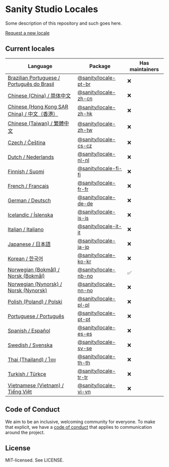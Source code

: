 # Sanity Studio Locales

Some description of this repository and such goes here.

[Request a new locale](https://github.com/sanity-io/locales/issues/new?assignees=&labels=&template=new-locale-request.md&title=Locale+request%3A+)

## Current locales

<!-- <locale-list> -->

| Language                                                                                                     | Package                                                                    | Has maintainers |
| ------------------------------------------------------------------------------------------------------------ | -------------------------------------------------------------------------- | --------------- |
| [Brazilian Portuguese / Português do Brasil](https://github.com/sanity-io/locales/tree/main/locales/pt-BR)   | [@sanity/locale-pt-br](https://www.npmjs.com/package/@sanity/locale-pt-br) | ❌              |
| [Chinese (China) / 简体中文](https://github.com/sanity-io/locales/tree/main/locales/zh-CN)                   | [@sanity/locale-zh-cn](https://www.npmjs.com/package/@sanity/locale-zh-cn) | ❌              |
| [Chinese (Hong Kong SAR China) / 中文（香港）](https://github.com/sanity-io/locales/tree/main/locales/zh-HK) | [@sanity/locale-zh-hk](https://www.npmjs.com/package/@sanity/locale-zh-hk) | ❌              |
| [Chinese (Taiwan) / 繁體中文](https://github.com/sanity-io/locales/tree/main/locales/zh-TW)                  | [@sanity/locale-zh-tw](https://www.npmjs.com/package/@sanity/locale-zh-tw) | ❌              |
| [Czech / Čeština](https://github.com/sanity-io/locales/tree/main/locales/cs-CZ)                              | [@sanity/locale-cs-cz](https://www.npmjs.com/package/@sanity/locale-cs-cz) | ❌              |
| [Dutch / Nederlands](https://github.com/sanity-io/locales/tree/main/locales/nl-NL)                           | [@sanity/locale-nl-nl](https://www.npmjs.com/package/@sanity/locale-nl-nl) | ❌              |
| [Finnish / Suomi](https://github.com/sanity-io/locales/tree/main/locales/fi-FI)                              | [@sanity/locale-fi-fi](https://www.npmjs.com/package/@sanity/locale-fi-fi) | ❌              |
| [French / Français](https://github.com/sanity-io/locales/tree/main/locales/fr-FR)                            | [@sanity/locale-fr-fr](https://www.npmjs.com/package/@sanity/locale-fr-fr) | ❌              |
| [German / Deutsch](https://github.com/sanity-io/locales/tree/main/locales/de-DE)                             | [@sanity/locale-de-de](https://www.npmjs.com/package/@sanity/locale-de-de) | ❌              |
| [Icelandic / Íslenska](https://github.com/sanity-io/locales/tree/main/locales/is-IS)                         | [@sanity/locale-is-is](https://www.npmjs.com/package/@sanity/locale-is-is) | ❌              |
| [Italian / Italiano](https://github.com/sanity-io/locales/tree/main/locales/it-IT)                           | [@sanity/locale-it-it](https://www.npmjs.com/package/@sanity/locale-it-it) | ❌              |
| [Japanese / 日本語](https://github.com/sanity-io/locales/tree/main/locales/ja-JP)                            | [@sanity/locale-ja-jp](https://www.npmjs.com/package/@sanity/locale-ja-jp) | ❌              |
| [Korean / 한국어](https://github.com/sanity-io/locales/tree/main/locales/ko-KR)                              | [@sanity/locale-ko-kr](https://www.npmjs.com/package/@sanity/locale-ko-kr) | ❌              |
| [Norwegian (Bokmål) / Norsk (Bokmål)](https://github.com/sanity-io/locales/tree/main/locales/nb-NO)          | [@sanity/locale-nb-no](https://www.npmjs.com/package/@sanity/locale-nb-no) | ✅              |
| [Norwegian (Nynorsk) / Norsk (Nynorsk)](https://github.com/sanity-io/locales/tree/main/locales/nn-NO)        | [@sanity/locale-nn-no](https://www.npmjs.com/package/@sanity/locale-nn-no) | ❌              |
| [Polish (Poland) / Polski](https://github.com/sanity-io/locales/tree/main/locales/pl-PL)                     | [@sanity/locale-pl-pl](https://www.npmjs.com/package/@sanity/locale-pl-pl) | ❌              |
| [Portuguese / Português](https://github.com/sanity-io/locales/tree/main/locales/pt-PT)                       | [@sanity/locale-pt-pt](https://www.npmjs.com/package/@sanity/locale-pt-pt) | ❌              |
| [Spanish / Español](https://github.com/sanity-io/locales/tree/main/locales/es-ES)                            | [@sanity/locale-es-es](https://www.npmjs.com/package/@sanity/locale-es-es) | ❌              |
| [Swedish / Svenska](https://github.com/sanity-io/locales/tree/main/locales/sv-SE)                            | [@sanity/locale-sv-se](https://www.npmjs.com/package/@sanity/locale-sv-se) | ❌              |
| [Thai (Thailand) / ไทย](https://github.com/sanity-io/locales/tree/main/locales/th-TH)                        | [@sanity/locale-th-th](https://www.npmjs.com/package/@sanity/locale-th-th) | ❌              |
| [Turkish / Türkçe](https://github.com/sanity-io/locales/tree/main/locales/tr-TR)                             | [@sanity/locale-tr-tr](https://www.npmjs.com/package/@sanity/locale-tr-tr) | ❌              |
| [Vietnamese (Vietnam) / Tiếng Việt](https://github.com/sanity-io/locales/tree/main/locales/vi-VN)            | [@sanity/locale-vi-vn](https://www.npmjs.com/package/@sanity/locale-vi-vn) | ❌              |

<!-- </locale-list> -->

## Code of Conduct

We aim to be an inclusive, welcoming community for everyone. To make that explicit, we have a [code of conduct](https://github.com/sanity-io/locales/blob/current/CODE_OF_CONDUCT.md) that applies to communication around the project.

## License

MIT-licensed. See LICENSE.
